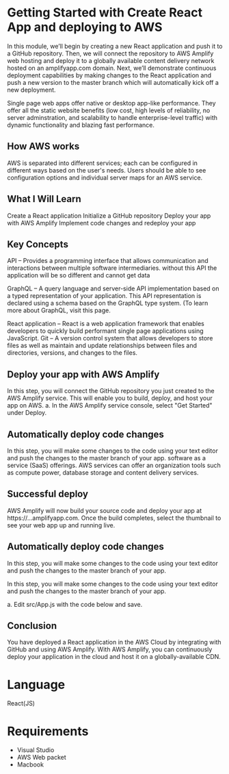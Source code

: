 # Getting Started with Create React App and deploying to AWS

In this module, we’ll begin by creating a new React application and push it to a GitHub repository. Then, we will connect the repository to AWS Amplify web hosting and deploy it to a globally available content delivery network hosted on an amplifyapp.com domain. Next, we’ll demonstrate continuous deployment capabilities by making changes to the React application and push a new version to the master branch which will automatically kick off a new deployment.

Single page web apps offer native or desktop app-like performance. They offer all the static website benefits (low cost, high levels of reliability, no server adminstration, and scalability to handle enterprise-level traffic) with dynamic functionality and blazing fast performance.

## How AWS works
AWS is separated into different services; each can be configured in different ways based on the user's needs. Users should be able to see configuration options and individual server maps for an AWS service.

## What I Will Learn
Create a React application
Initialize a GitHub repository
Deploy your app with AWS Amplify
Implement code changes and redeploy your app

## Key Concepts
API – Provides a programming interface that allows communication and interactions between multiple software intermediaries.
without this API the application will be so different and cannot get data

GraphQL – A query language and server-side API implementation based on a typed representation of your application. This API representation is declared using a schema based on the GraphQL type system. (To learn more about GraphQL, visit this page.

React application – React is a web application framework that enables developers to quickly build performant single page applications using JavaScript.
Git – A version control system that allows developers to store files as well as maintain and update relationships between files and directories, versions, and changes to the files.

## Deploy your app with AWS Amplify
In this step, you will connect the GitHub repository you just created to the AWS Amplify service. This will enable you to build, deploy, and host your app on AWS.
a. In the AWS Amplify service console, select "Get Started" under Deploy.

## Automatically deploy code changes
In this step, you will make some changes to the code using your text editor and push the changes to the master branch of your app.
software as a service (SaaS) offerings. AWS services can offer an organization tools such as compute power, database storage and content delivery services.
## Successful deploy
AWS Amplify will now build your source code and deploy your app at https://...amplifyapp.com.
 Once the build completes, select the thumbnail to see your web app up and running live.
 
## Automatically deploy code changes
In this step, you will make some changes to the code using your text editor and push the changes to the master branch of your app.

In this step, you will make some changes to the code using your text editor and push the changes to the master branch of your app.

a. Edit src/App.js with the code below and save.

 ## Conclusion
You have deployed a React application in the AWS Cloud by integrating with GitHub and using AWS Amplify. With AWS Amplify, you can continuously deploy your application in the cloud and host it on a globally-available CDN.


# Language 
React(JS)

# Requirements
* Visual Studio
* AWS Web packet
* Macbook



